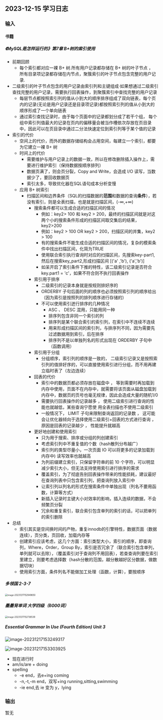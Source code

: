 ## 2023-12-15 学习日志

### 输入

#### 书籍

##### 《MySQL是怎样运行的》第7章 B+树的索引使用

- 前期回顾
  - 每个索引都对应一裸 B+ 树.所有用户记录都存储在 B+ 树的叶子节点 ， 所有目录项记录都存储在内节点，聚簇索引的叶子节点包含完整的用户记录.
- 二级索引的叶子节点包含的用户记录由索引列和主键组成·如果想通过二级索引查找完整的用户记录，需要执行回表操作，到聚簇索引中查找完整的用户记录
  - 每层节点都按照索引列的值从小到大的顺序排序组成了双向链表，每个页内的记录(无论是用户记录还是目录项记录)都按照索引列的值从小到大的顺序形成了一个单向链表
  - 通过索引查找记录时，由于每个页面中的记录都划分成了若干个组， 每个组中索引列值最大的记录在页内的偏移量会被当作槽依次存放在页目录中，因此可以在页目录中通过二分法快速定位到索引列等于某个值的记录
- 索引的代价
  - 空间上的代价，而外的数据存储结构会占用空间，每建立一个索引，都要为它建立一裸 B+ 树
  - 时间上的代价
    - 需要维护与用户记录上的数据一致，所以在修改删除插入操作上，需要进行维护索引（保持数据按顺序排列）
    - 数据页满了，则会页分裂，Copy and Write，会造成 I/O 读写，当数据少了，要回收数据页
    - 索引太多，导致优化器在SQL语句成本分析变慢
  - 应用 B+ 树索引
    - 扫描区间和边界条件（SQL的扫描数据的**范围**和数据的查询**条件**），若没有索引，则是全表扫描，也是就是扫描区间，(-∞,+∞)
      - 搜索条件都可以生成合适的扫描区间的情况
        - 例如：key2> 100 和 key2 > 200，最终的扫描区间就是对这两个小的搜索条件形成的扫描区间取交集后的结果，key2>200
        - 例如：key2 > 100 OR key2 > 200，扫描区间的并集，key2 > 100
        - 有的搜索条件不能生成合适的扫描区间的情况，复杂的模索条件中找出扫描区间，化简为TRUE
        - 使用联合索引执行查询时对应的扫描区间，先搜索key-part1,然后在搜索key_part2,形成扫描区间 [('a' ,'b'), ('a','b')]
        - 如呆开启了索引条件下推的特性，该二级索引记录是否符合 key.part1 = 'c'，如果不符合则不执行回表操作
      - 索引用于排序
        - 二级索引的记录本身就是按规则排好序的
        - ORDERBY 子句后面的列的顺序也必须按照索引列的顺序给出（因为索引是按照列的排列顺序进行存储的）
        - 不可以使用索引迸行排序的几种情况
          - ASC 、 DESC 混用，只能用同一种
          - 排序列包含非同一个索引的列
          - 排序列是某个联合索引的索引列，在索引中不连续不连续
          - 用来形成扫描区间的索引列，与排序列不同，因为需要先过滤数据用到索引，后在排序
          - 排序列不是以单独列名的形式出现在 ORDERBY 子句中（函数调用）
      - 索引用于分组
        - 分组顺序，索引列的顺序是一致的， 二级索引记录又是按照索引列的值排好序的，可以直接使用索引进行分组，而不用再建立临时表了（左边连续）
      - 回表的代价
        - 索引中的数据页都必须存放在磁盘中 ， 等到需要时再加载到内存中使用，页面不在内存中，就需要将该页面从磁盘加载到内存中，数据页的页号也毫无规律，因此会造成大量的随机1/0 
        - 需要执行回表操作的记录越多 ， 使用二级索引进行查询的性能也就越低，某些查询宁愿使
          用全表扫描也不使用二级索引
        - 一般情况下， LIMIT 子句来限制查询返回的记录数 ， 这可能会让优化器倾向于选择使用二级索引+回表的方式进行查询 ， 原因是回表的记录越少 ， 性能提升就越高
      - 更好地创建和使用索引
        - 只为用于搜索、排序或分组的列创建索引
        - 考虑索引列中不重复值的个数（hash散列分布越广）
        - 索引列的类型尽量小，一次页面 IO 可以将更多的记录加载到内存中) 读写效率也就越高
        - 为列前缀建立索引，只保留字符串的前 10 个字符，可以明显减少索引大小，但无法支持使用索引进行排序的需求
        - 覆盖索引，为了彻底告别回表操作带来的性能损耗，建议最好在查询列表中只包含索引列，把查询列放入索引中
        - 让索引列以列名的形式在搜索条件中单独出现（列名不要用函数，计算等方式）
        - 新插入记录时主键大小对效率的影响，插入连续的数据，不会频繁页分裂
        - 冗余和重复索引，联合索引包含单列的索引的话，可以把单列的索引删除
- 总结
  - 索引其实是空间换时间的产物，重复innodb的引擎特性，数据页面（数据连续），页分类，页回收，加载内存等
  - 创建索引应该考虑，这几个方面：索引类型大小，索引的顺序，即查询列，Where，Order，Group By，索引是否冗余了（联合索引包含单列，单列就可以去除），（覆盖索引对于查询列不用回表），若查查询列要在索引里建立，则要考虑选择数（hash分散的范围，越分散越好区分数据，做数据切块）
  - 使用索引方面，条件列名不能做加工处理（函数，计算），要按顺序

##### 多领国 2-3-7

<img src="../../2023/img/image-20231217152949650.png" alt="image-20231217152949650" style="zoom:50%;" />

##### 墨墨背单词 大学四级（6000词）

<img src="../../2023/img/image-20231217152736539.png" alt="image-20231217152736539" style="zoom:50%;" />



##### Essential Grammar In Use (Fourth Edition)  Unit 3

![image-20231217153249317](../../2023/img/image-20231217153249317.png)

![image-20231217153303925](../../2023/img/image-20231217153303925.png)

- 现在进行时
- am/is/are + doing
- spelling  
  - -e end，去e+ing coming
  - -n,-t,-m end，双写+ing running,sitting,swimming
  - -ie end,去 ie 变为 y，lying

### 输出

暂无

